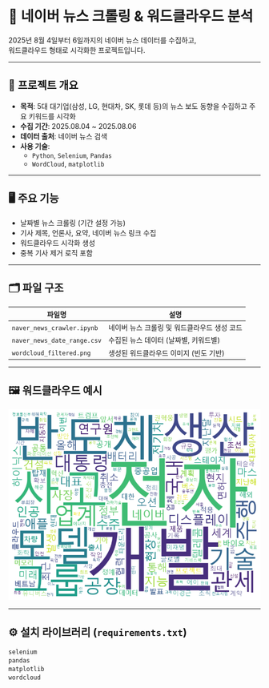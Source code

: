 # 📰 네이버 뉴스 크롤링 & 워드클라우드 분석

2025년 8월 4일부터 6일까지의 네이버 뉴스 데이터를 수집하고,  
워드클라우드 형태로 시각화한 프로젝트입니다.

---

## 📌 프로젝트 개요

- **목적**: 5대 대기업(삼성, LG, 현대차, SK, 롯데 등)의 뉴스 보도 동향을 수집하고 주요 키워드를 시각화
- **수집 기간**: 2025.08.04 ~ 2025.08.06
- **데이터 출처**: 네이버 뉴스 검색
- **사용 기술**:  
  - `Python`, `Selenium`, `Pandas`
  - `WordCloud`, `matplotlib`

---

## 🖥️ 주요 기능

- 날짜별 뉴스 크롤링 (기간 설정 가능)
- 기사 제목, 언론사, 요약, 네이버 뉴스 링크 수집
- 워드클라우드 시각화 생성
- 중복 기사 제거 로직 포함

---

## 🗂️ 파일 구조

| 파일명 | 설명 |
|--------|------|
| `naver_news_crawler.ipynb` | 네이버 뉴스 크롤링 및 워드클라우드 생성 코드 |
| `naver_news_date_range.csv` | 수집된 뉴스 데이터 (날짜별, 키워드별) |
| `wordcloud_filtered.png` | 생성된 워드클라우드 이미지 (빈도 기반) |

---

## 🖼️ 워드클라우드 예시

![워드클라우드](wordcloud_filtered.png)

---

## ⚙️ 설치 라이브러리 (`requirements.txt`)

```txt
selenium
pandas
matplotlib
wordcloud
